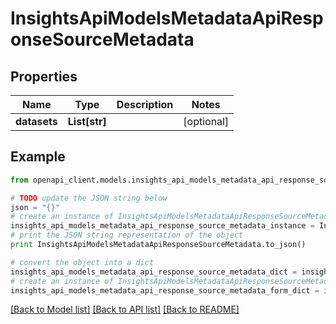 # InsightsApiModelsMetadataApiResponseSourceMetadata


## Properties
Name | Type | Description | Notes
------------ | ------------- | ------------- | -------------
**datasets** | **List[str]** |  | [optional] 

## Example

```python
from openapi_client.models.insights_api_models_metadata_api_response_source_metadata import InsightsApiModelsMetadataApiResponseSourceMetadata

# TODO update the JSON string below
json = "{}"
# create an instance of InsightsApiModelsMetadataApiResponseSourceMetadata from a JSON string
insights_api_models_metadata_api_response_source_metadata_instance = InsightsApiModelsMetadataApiResponseSourceMetadata.from_json(json)
# print the JSON string representation of the object
print InsightsApiModelsMetadataApiResponseSourceMetadata.to_json()

# convert the object into a dict
insights_api_models_metadata_api_response_source_metadata_dict = insights_api_models_metadata_api_response_source_metadata_instance.to_dict()
# create an instance of InsightsApiModelsMetadataApiResponseSourceMetadata from a dict
insights_api_models_metadata_api_response_source_metadata_form_dict = insights_api_models_metadata_api_response_source_metadata.from_dict(insights_api_models_metadata_api_response_source_metadata_dict)
```
[[Back to Model list]](../README.md#documentation-for-models) [[Back to API list]](../README.md#documentation-for-api-endpoints) [[Back to README]](../README.md)


